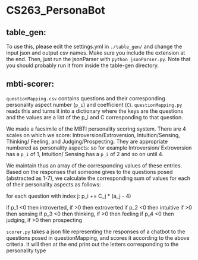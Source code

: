 # CS263_PersonaBot

## table_gen:
To use this, please edit the settings.yml in `./table_gen/` and change the input json and output csv names. Make sure you include the extension at the end. 
Then, just run the jsonParser with `python jsonParser.py`. Note that you should probably run it from inside the table-gen directory.

## mbti-scorer:
`questionMapping.csv` contains questions and their corresponding personality aspect number (`p_i`) and coefficient (`C`). `questionMapping.py` reads this and turns it into a dictionary where the keys are the questions and the values are a list of the p_i and C corresponding to that question.

We made a facsimile of the MBTI personality scoring system. 
There are 4 scales on which we score: Introversion/Extroversion, Intuition/Sensing, Thinking/ Feeling, and Judging/Prospecting.  They are appropriate numbered as personality aspects: so for example Introversion/ Extroversion has a `p_i` of 1, Intuition/ Sensing has a `p_i` of 2 and so on until 4.

We maintain thus an array of the corresponding values of these entries. Based on the responses that someone gives to the questions posed (abstracted as 1-7), we calculate the corresponding sum of values for each of their personality aspects as follows:

for each question with index j:
    p_i += C_j * (a_j - 4)

if p_1 <0 then introverted, if >0 then extroverted
if p_2 <0 then intuitive if >0 then sensing
if p_3 <0 then thinking, if >0 then feeling
if p_4 <0 then judging, if >0 then prospecting

`scorer.py` takes a json file representing the responses of a chatbot to the questions posed in questionMapping, and scores it according to the above criteria. It will then at the end print out the letters corresponding to the personality type